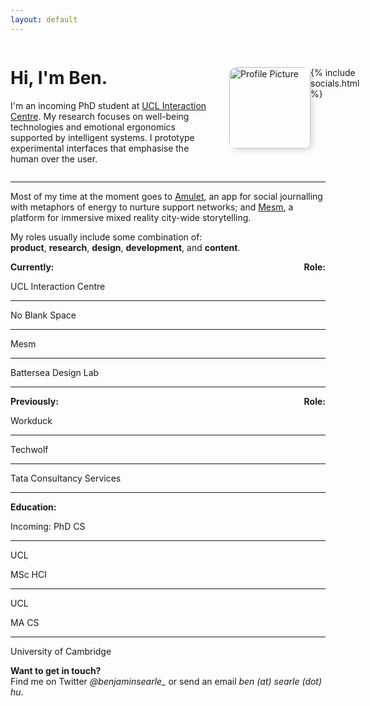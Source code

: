```yaml
---
layout: default
---
```



<div style="display: flex; flex-wrap: reverse; align-items: center; justify-content: space-around;">
  <div style="flex: 1;">
    <h1>Hi, I'm Ben.</h1>
    <p >I'm an incoming PhD student at <a href="https://www.ucl.ac.uk/uclic">UCL Interaction Centre</a>. My research focuses on well-being technologies and emotional ergonomics supported by intelligent systems. I prototype experimental interfaces that emphasise the human over the user.</p>
  </div>
  <div style="display: flex; max-width: 130px; padding: 24px; corner-radius 12px;"> <!-- Adjust width as needed -->
   <!--change to assets/pfp.png when working locally smh-->
    <img src="/assets/images/pfp.png" alt="Profile Picture" style="width: 130px; margin-top: 0px; border-radius: 12px; box-shadow: 4px 4px 8px #1c1c1c24;">
    {% include socials.html %}
  </div>
  
</div>

<hr>

Most of my time at the moment goes to <a href="https://www.noblank.space/work/amulet">Amulet</a>, an app for social journalling with metaphors of energy to nurture support networks; and <a href="https://mesm.world">Mesm</a>, a platform for immersive mixed reality city-wide storytelling.

My roles usually include some combination of: <br><span style="white-space: nowrap;"><i class="ph ph-package" style="font-size: 20px; vertical-align: middle;"></i> <b>product</b></span>, <span style="white-space: nowrap;"><i class="ph ph-microscope" style="font-size: 20px; vertical-align: middle;"></i> <b>research</b></span>, <span style="white-space: nowrap;"><i class="ph ph-palette" style="font-size: 20px; vertical-align: middle;"></i> <b>design</b></span>, <span style="white-space: nowrap;"><i class="ph ph-code" style="font-size: 20px; vertical-align: middle;"></i> <b>development</b></span>, and <span style="white-space: nowrap;"><i class="ph ph-pen-nib" style="font-size: 20px; vertical-align: middle;"></i> <b>content</b></span>.

<div style="display: flex; justify-content: space-between; padding: 0px; font-weight: bold;">
    <span>Currently:</span>
    <span>Role:</span>
</div>

<div class="works">
  <div class="work">
    <p>UCL Interaction Centre</p>
    <hr>
    <i class="ph ph-microscope"></i>
    <i class="ph ph-palette"></i>
    <i class="ph ph-code"></i>
    <i class="ph ph-pen-nib"></i>
  </div>
  <div class="work">
    <p>No Blank Space</p>
    <hr>
    <i class="ph ph-package"></i>
    <i class="ph ph-palette"></i>
    <i class="ph ph-code"></i>
  </div>
  <div class="work">
    <p>Mesm</p>
    <hr>
    <i class="ph ph-package"></i>
    <i class="ph ph-palette"></i>
    <i class="ph ph-code"></i>
  </div>
    <div class="work">
      <p class="work-title">Battersea Design Lab</p>
      <hr>
      <i class="ph ph-microscope"></i>
      <i class="ph ph-palette"></i>
      <i class="ph ph-pen-nib"></i>
    </div>
</div>

<div style="display: flex; justify-content: space-between; padding-bottom: 0px; font-weight: bold;">
    <span>Previously:</span>
    <span>Role:</span>
</div>
<div class="works">
 <div class="work">
    <p>Workduck</p>
    <hr>
    <i class="ph ph-package"></i>
    <i class="ph ph-microscope"></i>
    <i class="ph ph-palette"></i>
  </div>
  <div class="work">
    <p>Techwolf</p>
    <hr>
    <i class="ph ph-package"></i>
    <i class="ph ph-microscope"></i>
    <i class="ph ph-palette"></i>
    <i class="ph ph-pen-nib"></i>
  </div>
  <div class="work">
    <p>Tata Consultancy Services</p>
    <hr>
    <i class="ph ph-palette"></i>
    <i class="ph ph-code"></i>
  </div>
</div>

<div style="display: flex; justify-content: space-between; padding: 0px; font-weight: bold;">
    <span>Education:</span>
</div>
<div class="works">
  <div class="work">
    <p>Incoming: PhD CS</p>
    <hr>
    <p>UCL</p>
  </div>
  <div class="work">
    <p>MSc HCI</p>
    <hr>
    <p>UCL</p>
  </div>
  <div class="work">
    <p>MA CS</p>
    <hr>
    <p>University of Cambridge</p>
  </div>
</div>

**Want to get in touch?** <br>
Find me on Twitter *@benjaminsearle_* or send an email *ben (at) searle (dot) hu*.
